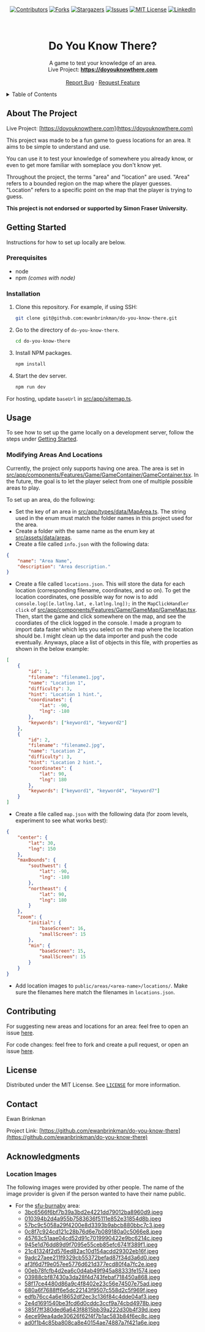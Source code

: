<div align="center">

[![Contributors][contributors-shield]][contributors-url]
[![Forks][forks-shield]][forks-url] [![Stargazers][stars-shield]][stars-url]
[![Issues][issues-shield]][issues-url]
[![MIT License][license-shield]][license-url]
[![LinkedIn][linkedin-shield]][linkedin-url]

</div>

<br />
<div align="center">
  <h1 align="center">Do You Know There?</h1>

  <p align="center">
    A game to test your knowledge of an area.
    <br />
    Live Project: <a href="https://doyouknowthere.com"><strong>https://doyouknowthere.com</strong></a>
    <br />
    <br />
    <a href="https://github.com/ewanbrinkman/do-you-know-there/issues">Report Bug</a>
    ·
    <a href="https://github.com/ewanbrinkman/do-you-know-there/issues">Request Feature</a>
  </p>
</div>

<!-- Table of contents. -->
<details>
  <summary>Table of Contents</summary>
  <ol>
    <li>
      <a href="#about-the-project">About The Project</a>
    </li>
    <li>
      <a href="#getting-started">Getting Started</a>
      <ul>
        <li><a href="#prerequisites">Prerequisites</a></li>
        <li><a href="#installation">Installation</a></li>
      </ul>
    </li>
    <li><a href="#usage">Usage</a></li>
    <li><a href="#contributing">Contributing</a></li>
    <li><a href="#license">License</a></li>
    <li><a href="#contact">Contact</a></li>
    <li><a href="#acknowledgments">Acknowledgments</a></li>
  </ol>
</details>

## About The Project

Live Project: [https://doyouknowthere.com](https://doyouknowthere.com)

This project was made to be a fun game to guess locations for an area. It aims
to be simple to understand and use.

You can use it to test your knowledge of somewhere you already know, or even to
get more familiar with someplace you don't know yet.

Throughout the project, the terms "area" and "location" are used. "Area" refers
to a bounded region on the map where the player guesses. "Location" refers to a
specific point on the map that the player is trying to guess.

**This project is not endorsed or supported by Simon Fraser University.**

## Getting Started

Instructions for how to set up locally are below.

### Prerequisites

-   node
-   npm _(comes with node)_

### Installation

1. Clone this repository. For example, if using SSH:
    ```sh
    git clone git@github.com:ewanbrinkman/do-you-know-there.git
    ```
2. Go to the directory of `do-you-know-there`.
    ```sh
    cd do-you-know-there
    ```
3. Install NPM packages.
    ```sh
    npm install
    ```
4. Start the dev server.
    ```sh
    npm run dev
    ```

For hosting, update `baseUrl` in [src/app/sitemap.ts](src/app/sitemap.ts).

## Usage

To see how to set up the game locally on a development server, follow the steps
under [Getting Started](#getting-started).

### Modifying Areas And Locations

Currently, the project only supports having one area. The area is set in
[src/app/components/Features/Game/GameContainer/GameContainer.tsx](src/app/components/Features/Game/GameContainer/GameContainer.tsx).
In the future, the goal is to let the player select from one of multiple
possible areas to play.

To set up an area, do the following:

-   Set the key of an area in
    [src/app/types/data/MapArea.ts](src/app/types/data/MapArea.ts). The string
    used in the enum must match the folder names in this project used for the
    area.
-   Create a folder with the same name as the enum key at
    [src/assets/data/areas](src/assets/data/areas).
-   Create a file called `info.json` with the following data:

```json
{
    "name": "Area Name",
    "description": "Area description."
}
```

-   Create a file called `locations.json`. This will store the data for each
    location (corresponding filename, coordinates, and so on). To get the
    location coordinates, one possible way for now is to add
    `console.log([e.latlng.lat, e.latlng.lng]);` in the `MapClickHandler`
    `click` of
    [src/app/components/Features/Game/GameMap/GameMap.tsx](src/app/components/Features/Game/GameMap/GameMap.tsx).
    Then, start the game and click somewhere on the map, and see the coordiates
    of the click logged in the console. I made a program to import data faster
    which lets you select on the map where the location should be. I might clean
    up the data importer and push the code eventually. Anyways, place a list of
    objects in this file, with properties as shown in the below example:

```json
[
    {
        "id": 1,
        "filename": "filename1.jpg",
        "name": "Location 1",
        "difficulty": 3,
        "hint": "Location 1 hint.",
        "coordinates": {
            "lat": -90,
            "lng": -180
        },
        "keywords": ["keyword1", "keyword2"]
    },
    {
        "id": 2,
        "filename": "filename2.jpg",
        "name": "Location 2",
        "difficulty": 3,
        "hint": "Location 2 hint.",
        "coordinates": {
            "lat": 90,
            "lng": 180
        },
        "keywords": ["keyword1", "keyword4", "keyword7"]
    }
]
```

-   Create a file called `map.json` with the following data (for zoom levels,
    experiment to see what works best):

```json
{
    "center": {
        "lat": 30,
        "lng": 150
    },
    "maxBounds": {
        "southwest": {
            "lat": -90,
            "lng": -180
        },
        "northeast": {
            "lat": 90,
            "lng": 180
        }
    },
    "zoom": {
        "initial": {
            "baseScreen": 16,
            "smallScreen": 15
        },
        "min": {
            "baseScreen": 15,
            "smallScreen": 15
        }
    }
}
```

-   Add location images to `public/areas/<area-name>/locations/`. Make sure the
    filenames here match the filenames in `locations.json`.

## Contributing

For suggesting new areas and locations for an area: feel free to open an issue
[here](https://github.com/ewanbrinkman/do-you-know-there/issues).

For code changes: feel free to fork and create a pull request, or open an issue
[here](https://github.com/ewanbrinkman/do-you-know-there/issues).

## License

Distributed under the MIT License. See [`LICENSE`](/LICENSE) for more
information.

## Contact

Ewan Brinkman

Project Link:
[https://github.com/ewanbrinkman/do-you-know-there](https://github.com/ewanbrinkman/do-you-know-there)

## Acknowledgments

### Location Images

The following images were provided by other people. The name of the image
provider is given if the person wanted to have their name public.

-   For the [sfu-burnaby](/public/areas/sfu-burnaby/locations/) area:
    -   [3bc6566f6bf7b39a3bd2e4221dd79012ba8960d9.jpeg](/public/areas/sfu-burnaby/locations/3bc6566f6bf7b39a3bd2e4221dd79012ba8960d9.jpeg)
    -   [010394b2d4a955b7583636f5111e852e31854d8b.jpeg](/public/areas/sfu-burnaby/locations/010394b2d4a955b7583636f5111e852e31854d8b.jpeg)
    -   [57bc9c5058a29f4200e8d3393b9abcb880bbc7c3.jpeg](/public/areas/sfu-burnaby/locations/57bc9c5058a29f4200e8d3393b9abcb880bbc7c3.jpeg)
    -   [0c8f7c924cd121c28b76d6e7b089180a0c5066e8.jpeg](/public/areas/sfu-burnaby/locations/0c8f7c924cd121c28b76d6e7b089180a0c5066e8.jpeg)
    -   [45763c51aae04cd52d91c7019990422e9bc6214c.jpeg](/public/areas/sfu-burnaby/locations/45763c51aae04cd52d91c7019990422e9bc6214c.jpeg)
    -   [945e1d76dd89d9f7095e55ceb85efc6741f389f1.jpeg](/public/areas/sfu-burnaby/locations/945e1d76dd89d9f7095e55ceb85efc6741f389f1.jpeg)
    -   [21c41324f2d576ed82ac10d154acdd29302eb16f.jpeg](/public/areas/sfu-burnaby/locations/21c41324f2d576ed82ac10d154acdd29302eb16f.jpeg)
    -   [9adc27aee211f9329cb55372befad87f34d3a6d0.jpeg](/public/areas/sfu-burnaby/locations/9adc27aee211f9329cb55372befad87f34d3a6d0.jpeg)
    -   [af3f6d7f9e057ee5776d621d377ecd80f4a7fc2e.jpeg](/public/areas/sfu-burnaby/locations/af3f6d7f9e057ee5776d621d377ecd80f4a7fc2e.jpeg)
    -   [00eb78fcfb4d2ea6c0d4ab49f945a88333fe1574.jpeg](/public/areas/sfu-burnaby/locations/00eb78fcfb4d2ea6c0d4ab49f945a88333fe1574.jpeg)
    -   [03988cbf87430a3da28f4d743febaf718450a868.jpeg](/public/areas/sfu-burnaby/locations/03988cbf87430a3da28f4d743febaf718450a868.jpeg)
    -   [58f17ce4480d86a9c4f8402e23c56e74507e75ad.jpeg](/public/areas/sfu-burnaby/locations/58f17ce4480d86a9c4f8402e23c56e74507e75ad.jpeg)
    -   [680a6f7688ff6e5dc22143f9507c558d2c5f969f.jpeg](/public/areas/sfu-burnaby/locations/680a6f7688ff6e5dc22143f9507c558d2c5f969f.jpeg)
    -   [edfb76cc4a6e18652df2ec3c136f84c4dde04af3.jpeg](/public/areas/sfu-burnaby/locations/edfb76cc4a6e18652df2ec3c136f84c4dde04af3.jpeg)
    -   [2e4d1691540be3fcd6d0cddc3ccf9a74cbd4978b.jpeg](/public/areas/sfu-burnaby/locations/2e4d1691540be3fcd6d0cddc3ccf9a74cbd4978b.jpeg)
    -   [385f7ff380ded6a643f8815bb39a222d30b4f39d.jpeg](/public/areas/sfu-burnaby/locations/385f7ff380ded6a643f8815bb39a222d30b4f39d.jpeg)
    -   [4ece99ea4ade30626f62f4f7b1ac583b84f6ec8c.jpeg](/public/areas/sfu-burnaby/locations/4ece99ea4ade30626f62f4f7b1ac583b84f6ec8c.jpeg)
    -   [ad0f1b4c85ba808ca8e40154ae74887a7f421a6e.jpeg](/public/areas/sfu-burnaby/locations/ad0f1b4c85ba808ca8e40154ae74887a7f421a6e.jpeg)

<!-- Markdown links and images. -->

[contributors-shield]:
    https://img.shields.io/github/contributors/ewanbrinkman/do-you-know-there.svg?style=for-the-badge
[contributors-url]:
    https://github.com/ewanbrinkman/do-you-know-there/graphs/contributors
[forks-shield]:
    https://img.shields.io/github/forks/ewanbrinkman/do-you-know-there.svg?style=for-the-badge
[forks-url]: https://github.com/ewanbrinkman/do-you-know-there/network/members
[stars-shield]:
    https://img.shields.io/github/stars/ewanbrinkman/do-you-know-there.svg?style=for-the-badge
[stars-url]: https://github.com/ewanbrinkman/do-you-know-there/stargazers
[issues-shield]:
    https://img.shields.io/github/issues/ewanbrinkman/do-you-know-there.svg?style=for-the-badge
[issues-url]: https://github.com/ewanbrinkman/do-you-know-there/issues
[license-shield]:
    https://img.shields.io/github/license/ewanbrinkman/do-you-know-there.svg?style=for-the-badge
[license-url]:
    https://github.com/ewanbrinkman/do-you-know-there/blob/main/LICENSE
[linkedin-shield]:
    https://img.shields.io/badge/-LinkedIn-black.svg?style=for-the-badge&logo=linkedin&colorB=555
[linkedin-url]: https://linkedin.com/in/ewan-brinkman
